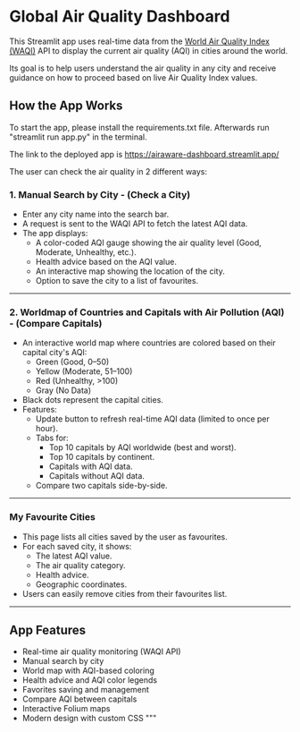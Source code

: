 # Global Air Quality Dashboard

This Streamlit app uses real-time data from the [World Air Quality Index (WAQI)](https://waqi.info/) API to display the current air quality (AQI) in cities around the world.

Its goal is to help users understand the air quality in any city and receive guidance on how to proceed based on live Air Quality Index values.

## How the App Works
To start the app, please install the requirements.txt file. Afterwards run "streamlit run app.py" in the terminal.

The link to the deployed app is https://airaware-dashboard.streamlit.app/

The user can check the air quality in 2 different ways:

### 1. Manual Search by City - (Check a City)

- Enter any city name into the search bar.
- A request is sent to the WAQI API to fetch the latest AQI data.
- The app displays:
  - A color-coded AQI gauge showing the air quality level (Good, Moderate, Unhealthy, etc.).
  - Health advice based on the AQI value.
  - An interactive map showing the location of the city.
  - Option to save the city to a list of favourites.

---

### 2. Worldmap of Countries and Capitals with Air Pollution (AQI) - (Compare Capitals)

- An interactive world map where countries are colored based on their capital city's AQI:
  - Green (Good, 0–50)
  - Yellow (Moderate, 51–100)
  - Red (Unhealthy, >100)
  - Gray (No Data)
- Black dots represent the capital cities.
- Features:
  - Update button to refresh real-time AQI data (limited to once per hour).
  - Tabs for:
    - Top 10 capitals by AQI worldwide (best and worst).
    - Top 10 capitals by continent.
    - Capitals with AQI data.
    - Capitals without AQI data.
  - Compare two capitals side-by-side.

---

### My Favourite Cities

- This page lists all cities saved by the user as favourites.
- For each saved city, it shows:
  - The latest AQI value.
  - The air quality category.
  - Health advice.
  - Geographic coordinates.
- Users can easily remove cities from their favourites list.

---

## App Features

- Real-time air quality monitoring (WAQI API)
- Manual search by city
- World map with AQI-based coloring
- Health advice and AQI color legends
- Favorites saving and management
- Compare AQI between capitals
- Interactive Folium maps
- Modern design with custom CSS
"""
